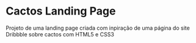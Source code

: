 # Cactos Landing Page
 Projeto de uma landing page criada com inpiração de uma página do site Dribbble sobre cactos com HTML5 e CSS3
